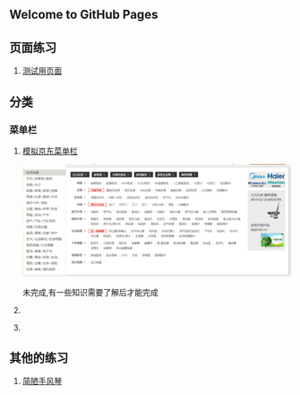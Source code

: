 ## Welcome to GitHub Pages


## 页面练习

1. [测试用页面](https://shanyuhai123.github.io/pagesPractice/test/hello.html)

 ## 分类

### 菜单栏

1. [模拟京东菜单栏](https://shanyuhai123.github.io/pagesPractice/MenuBar/jingdong.html)

   ![京东](images/MenuBar/京东.png)

   未完成,有一些知识需要了解后才能完成

2. ​

3. ​

## 其他的练习

1. [简陋手风琴](https://shanyuhai123.github.io/pagesPractice/Others/accordion.html)

